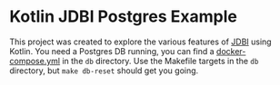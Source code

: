 # Kotlin JDBI Postgres Example

This project was created to explore the various features of [JDBI](https://jdbi.org/) using Kotlin.
You need a Postgres DB running, you can find a [docker-compose.yml](/db/docker-compose.yml) in the `db` directory.
Use the Makefile targets in the `db` directory, but `make db-reset` should get you going.
